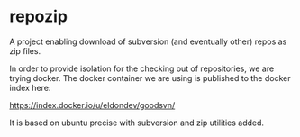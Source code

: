repozip
=======

A project enabling download of subversion (and eventually other) repos as zip files.

In order to provide isolation for the checking out of repositories, we are trying docker.
The docker container we are using is published to the docker index here: 

https://index.docker.io/u/eldondev/goodsvn/

It is based on ubuntu precise with subversion and zip utilities added.
